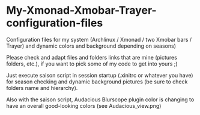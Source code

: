 # My-Xmonad-Xmobar-Trayer-configuration-files
Configuration files for my system (Archlinux / Xmonad / two Xmobar bars / Trayer) and dynamic colors and background depending on seasons)

Please check and adapt files and folders links that are mine (pictures folders, etc.), if you want to pick some of my code to get into yours ;)

Just execute saison script in session startup (.xinitrc or whatever you have) for season checking and dynamic background pictures (be sure to check folders name and hierarchy).

Also with the saison script, Audacious Blurscope plugin color is changing to have an overall good-looking colors (see Audacious_view.png)
